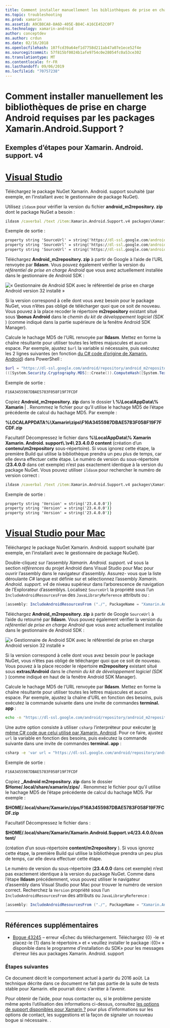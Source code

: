 ```yaml
---
title: Comment installer manuellement les bibliothèques de prise en charge Android requises par les packages Xamarin.Android.Support ?
ms.topic: troubleshooting
ms.prod: xamarin
ms.assetid: A9CB8CA8-8A6D-405E-B84C-A16CE452C0F7
ms.technology: xamarin-android
author: conceptdev
ms.author: crdun
ms.date: 02/16/2018
ms.openlocfilehash: 107fcd39a64ef1d7758d211ab47a07e1ece52f4e
ms.sourcegitcommit: 57f815bf0024b1afe9754c0e28054fc0a53ce302
ms.translationtype: MT
ms.contentlocale: fr-FR
ms.lasthandoff: 09/06/2019
ms.locfileid: "70757238"
---
```

# <a name="how-can-i-manually-install-the-android-support-libraries-required-by-the-xamarinandroidsupport-packages"></a>Comment installer manuellement les bibliothèques de prise en charge Android requises par les packages Xamarin.Android.Support ?

## <a name="example-steps-for-xamarinandroidsupportv4"></a>Exemples d’étapes pour Xamarin. Android. support. v4 

# <a name="visual-studiotabwindows"></a>[Visual Studio](#tab/windows)

Téléchargez le package NuGet Xamarin. Android. support souhaité (par exemple, en l’installant avec le gestionnaire de package NuGet).

Utilisez `ildasm` pour vérifier la version du fichier **android_m2repository. zip** dont le package NuGet a besoin :

```cmd
ildasm /caverbal /text /item:Xamarin.Android.Support.v4 packages\Xamarin.Android.Support.v4.23.4.0.1\lib\MonoAndroid403\Xamarin.Android.Support.v4.dll | findstr SourceUrl
```

Exemple de sortie :

```cmd
property string 'SourceUrl' = string('https://dl-ssl.google.com/android/repository/android_m2repository_r32.zip')
property string 'SourceUrl' = string('https://dl-ssl.google.com/android/repository/android_m2repository_r32.zip')
property string 'SourceUrl' = string('https://dl-ssl.google.com/android/repository/android_m2repository_r32.zip')
```

Téléchargez **Android\_m2repository. zip** à partir de Google à l’aide de l’URL renvoyée par **Ildasm**. Vous pouvez également vérifier la version du _référentiel de prise en charge Android_ que vous avez actuellement installée dans le gestionnaire de Android SDK :

![« Gestionnaire de Android SDK avec le référentiel de prise en charge Android version 32 installé »](install-android-support-library-images/sdk-extras.png)

Si la version correspond à celle dont vous avez besoin pour le package NuGet, vous n’êtes pas obligé de télécharger quoi que ce soit de nouveau. Vous pouvez à la place recoder le répertoire **m2repository** existant situé sous **\\bonus Android** dans le _chemin du kit de développement logiciel (SDK_ ) (comme indiqué dans la partie supérieure de la fenêtre Android SDK Manager).

Calcule le hachage MD5 de l’URL renvoyée par **Ildasm**. Mettez en forme la chaîne résultante pour utiliser toutes les lettres majuscules et aucun espace. Par exemple, ajustez `$url` la variable si nécessaire, puis exécutez les 2 lignes suivantes (en fonction [du C# code d’origine de Xamarin. Android](https://github.com/xamarin/xamarin-android/blob/8e8a4dd90f26eb39172876cc52181b6639e20524/src/Xamarin.Android.Build.Tasks/Tasks/GetAdditionalResourcesFromAssemblies.cs#L208)) dans PowerShell :

```powershell
$url = "https://dl-ssl.google.com/android/repository/android_m2repository_r32.zip"
(([System.Security.Cryptography.MD5]::Create()).ComputeHash([System.Text.Encoding]::UTF8.GetBytes($url)) | %{ $_.ToString("X02") }) -join ""
```

Exemple de sortie :

```powershell
F16A3455987DBAE5783F058F19F7FCDF
```

Copiez **Android\_m2repository. zip** dans le dossier **\\ %\\LocalAppData\\% Xamarin** | \. Renommez le fichier pour qu’il utilise le hachage MD5 de l’étape précédente de calcul du hachage MD5. Par exemple :

**%LOCALAPPDATA%\\Xamarin\\zips\\F16A3455987DBAE5783F058F19F7FCDF.zip**

Facultatif Décompressez le fichier dans **%\\LocalAppData\\% Xamarin Xamarin. Android. support\\.\\v4\\ 23.4.0.0 content** (création d’un **contenu\\m2repository** sous-répertoire). Si vous ignorez cette étape, la première Build qui utilise la bibliothèque prendra un peu plus de temps, car elle devra effectuer cette étape.
Le numéro de version du sous-répertoire (**23.4.0.0** dans cet exemple) n’est pas exactement identique à la version du package NuGet. Vous pouvez utiliser `ildasm` pour rechercher le numéro de version correct :

```cmd
ildasm /caverbal /text /item:Xamarin.Android.Support.v4 packages\Xamarin.Android.Support.v4.23.4.0.1\lib\MonoAndroid403\Xamarin.Android.Support.v4.dll | findstr /C:"string 'Version'"
```

Exemple de sortie :

```cmd
property string 'Version' = string('23.4.0.0')}
property string 'Version' = string('23.4.0.0')}
property string 'Version' = string('23.4.0.0')}
```

# <a name="visual-studio-for-mactabmacos"></a>[Visual Studio pour Mac](#tab/macos)

Téléchargez le package NuGet Xamarin. Android. support souhaité (par exemple, en l’installant avec le gestionnaire de package NuGet).

Double-cliquez sur l’assembly _Xamarin. Android. support. v4_ sous la section _références_ du projet Android dans Visual Studio pour Mac pour ouvrir l’assembly dans le navigateur d’assembly. Assurez- vous que la liste déroulante _C#_ langue est définie sur et sélectionnez l’assembly _Xamarin. Android. support. v4_ de niveau supérieur dans l’arborescence de navigation de l’Explorateur d’assemblys. Localisez `SourceUrl` la propriété sous l’un `IncludeAndroidResourcesFrom` des `JavaLibraryReference` attributs ou :

```csharp
[assembly: IncludeAndroidResourcesFrom ("./", PackageName = "Xamarin.Android.Support.v4", SourceUrl = "https://dl-ssl.google.com/android/repository/android_m2repository_r32.zip", EmbeddedArchive = "m2repository/com/android/support/support-v4/23.4.0/support-v4-23.4.0.aar", Version = "23.4.0.0")]
```

Téléchargez **Android\_m2repository. zip** à partir de Google `SourceUrl` à l’aide du retourné par **Ildasm**. Vous pouvez également vérifier la version du _référentiel de prise en charge Android_ que vous avez actuellement installée dans le gestionnaire de Android SDK :

![« Gestionnaire de Android SDK avec le référentiel de prise en charge Android version 32 installé »](install-android-support-library-images/sdk-extras.png)

Si la version correspond à celle dont vous avez besoin pour le package NuGet, vous n’êtes pas obligé de télécharger quoi que ce soit de nouveau. Vous pouvez à la place recoder le répertoire **m2repository** existant situé sous **extras/Android** dans le _chemin du kit de développement logiciel (SDK_ ) (comme indiqué en haut de la fenêtre Android SDK Manager).

Calcule le hachage MD5 de l’URL renvoyée par **Ildasm**. Mettez en forme la chaîne résultante pour utiliser toutes les lettres majuscules et aucun espace. Par exemple, ajustez la chaîne d’URL en fonction des besoins, puis exécutez la commande suivante dans une invite de commandes **terminal. app** :

```bash
echo -n "https://dl-ssl.google.com/android/repository/android_m2repository_r32.zip" | md5 | tr '[:lower:]' '[:upper:]'
```

Une autre option consiste à utiliser `csharp` l’interpréteur pour exécuter [le même C# code que celui utilisé par Xamarin. Android](https://github.com/xamarin/xamarin-android/blob/8e8a4dd90f26eb39172876cc52181b6639e20524/src/Xamarin.Android.Build.Tasks/Tasks/GetAdditionalResourcesFromAssemblies.cs#L208).
Pour ce faire, ajustez `url` la variable en fonction des besoins, puis exécutez la commande suivante dans une invite de commandes **terminal. app** :

```bash
csharp -e 'var url = "https://dl-ssl.google.com/android/repository/android_m2repository_r32.zip"; string.Concat((System.Security.Cryptography.MD5.Create().ComputeHash(System.Text.Encoding.UTF8.GetBytes(url))).Select(b => b.ToString("X02")))'
```

Exemple de sortie :

```bash
F16A3455987DBAE5783F058F19F7FCDF
```

Copiez **\_Android m2repository. zip** dans le dossier **$Home/.local/share/xamarin/zips/** . Renommez le fichier pour qu’il utilise le hachage MD5 de l’étape précédente de calcul du hachage MD5. Par exemple :

**$HOME/.local/share/Xamarin/zips/F16A3455987DBAE5783F058F19F7FCDF.zip**

Facultatif Décompressez le fichier dans : 

**$HOME/.local/share/Xamarin/Xamarin.Android.Support.v4/23.4.0.0/content/**

(création d’un sous-répertoire **content/m2repository** ). Si vous ignorez cette étape, la première Build qui utilise la bibliothèque prendra un peu plus de temps, car elle devra effectuer cette étape.

Le numéro de version du sous-répertoire (**23.4.0.0** dans cet exemple) n’est pas exactement identique à la version du package NuGet. Comme dans l’étape **Ildasm** précédemment, vous pouvez utiliser le navigateur d’assembly dans Visual Studio pour Mac pour trouver le numéro de version correct. Recherchez la `Version` propriété sous l’un `IncludeAndroidResourcesFrom` des attributs ou `JavaLibraryReference` :

```csharp
[assembly: IncludeAndroidResourcesFrom ("./", PackageName = "Xamarin.Android.Support.v4", SourceUrl = "https://dl-ssl.google.com/android/repository/android_m2repository_r32.zip", EmbeddedArchive = "m2repository/com/android/support/support-v4/23.4.0/support-v4-23.4.0.aar", Version = "23.4.0.0")]
```

-----

## <a name="additional-references"></a>Références supplémentaires

- [Bogue 43245](https://bugzilla.xamarin.com/show_bug.cgi?id=43245) – erreur «Échec du téléchargement. Téléchargez {0} -le et placez-le {1} dans le répertoire.» et « veuillez installer le package :{0}« » disponible dans le programme d’installation du SDK» pour les messages d’erreur liés aux packages Xamarin. Android. support

### <a name="next-steps"></a>Étapes suivantes

Ce document décrit le comportement actuel à partir du 2016 août. La technique décrite dans ce document ne fait pas partie de la suite de tests stable pour Xamarin. elle pourrait donc s’arrêter à l’avenir.

Pour obtenir de l’aide, pour nous contacter ou, si le problème persiste même après l’utilisation des informations ci-dessus, consultez [les options de support disponibles pour Xamarin ?](~/cross-platform/troubleshooting/support-options.md) pour plus d’informations sur les options de contact, les suggestions et la façon de signaler un nouveau bogue si nécessaire. .
